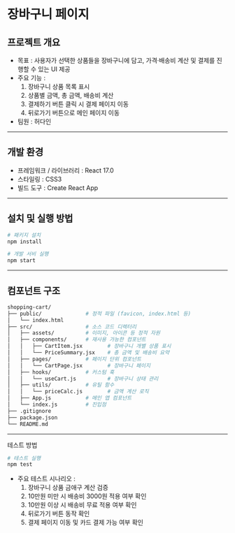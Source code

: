# 장바구니 페이지

## 프로젝트 개요
- 목표 : 사용자가 선택한 상품들을 장바구니에 담고, 가격·배송비 계산 및 결제를 진행할 수 있는 UI 제공
- 주요 기능 :
  1. 장바구니 상품 목록 표시
  2. 상품별 금액, 총 금액, 배송비 계산
  3. 결제하기 버튼 클릭 시 결제 페이지 이동
  4. 뒤로가기 버튼으로 메인 페이지 이동
- 팀원 : 허다인

---

## 개발 환경 
- 프레임워크 / 라이브러리 : React 17.0
- 스타일링 : CSS3
- 빌드 도구 : Create React App

---

## 설치 및 실행 방법
```bash
# 패키지 설치
npm install

# 개발 서비 실행
npm start
```
---

## 컴포넌트 구조
```bash
shopping-cart/
├── public/              # 정적 파일 (favicon, index.html 등)
│   └── index.html
├── src/                 # 소스 코드 디렉터리
│   ├── assets/          # 이미지, 아이콘 등 정적 자원
│   ├── components/      # 재사용 가능한 컴포넌트
│   │   ├── CartItem.jsx        # 장바구니 개별 상품 표시
│   │   └── PriceSummary.jsx    # 총 금액 및 배송비 요약
│   ├── pages/           # 페이지 단위 컴포넌트
│   │   └── CartPage.jsx        # 장바구니 페이지
│   ├── hooks/           # 커스텀 훅
│   │   └── useCart.js          # 장바구니 상태 관리
│   ├── utils/           # 유틸 함수
│   │   └── priceCalc.js        # 금액 계산 로직
│   ├── App.js           # 메인 앱 컴포넌트
│   └── index.js         # 진입점
├── .gitignore
├── package.json
└── README.md
```
--- 
테스트 방법
``` bash
# 테스트 실행
npm test
```
- 주요 테스트 시나리오 :
  1. 장바구니 상품 금애구 계산 검증
  2. 10만원 미만 시 배송비 3000원 적용 여부 확인
  3. 10만원 이상 시 배송비 무료 적용 여부 확인
  4. 뒤로가기 버튼 동작 확인
  5. 결제 페이지 이동 및 카드 결제 가능 여부 확인
